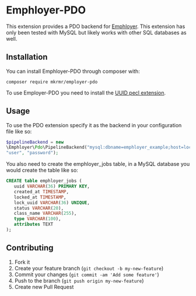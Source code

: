 # Emphloyer-PDO

This extension provides a PDO backend for
[Emphloyer](https://github.com/mkremer/emphloyer). This extension has only
been tested with MySQL but likely works with other SQL databases as well.

## Installation

You can install Emphloyer-PDO through composer with:

    composer require mkrmr/employer-pdo

To use Employer-PDO you need to install the [UUID pecl
extension](http://pecl.php.net/package/uuid).

## Usage

To use the PDO extension specify it as the backend in your configuration file
like so:

```php
$pipelineBackend = new
\Emphloyer\Pdo\PipelineBackend("mysql:dbname=emphloyer_example;host=localhost",
"user", "password");
```

You also need to create the emphloyer_jobs table, in a MySQL database you would
create the table like so:

```sql
CREATE table emphloyer_jobs (
   uuid VARCHAR(36) PRIMARY KEY, 
   created_at TIMESTAMP, 
   locked_at TIMESTAMP, 
   lock_uuid VARCHAR(36) UNIQUE, 
   status VARCHAR(20), 
   class_name VARCHAR(255), 
   type VARCHAR(100),
   attributes TEXT
);
```

## Contributing

1. Fork it
2. Create your feature branch (`git checkout -b my-new-feature`)
3. Commit your changes (`git commit -am 'Add some feature'`)
4. Push to the branch (`git push origin my-new-feature`)
5. Create new Pull Request

